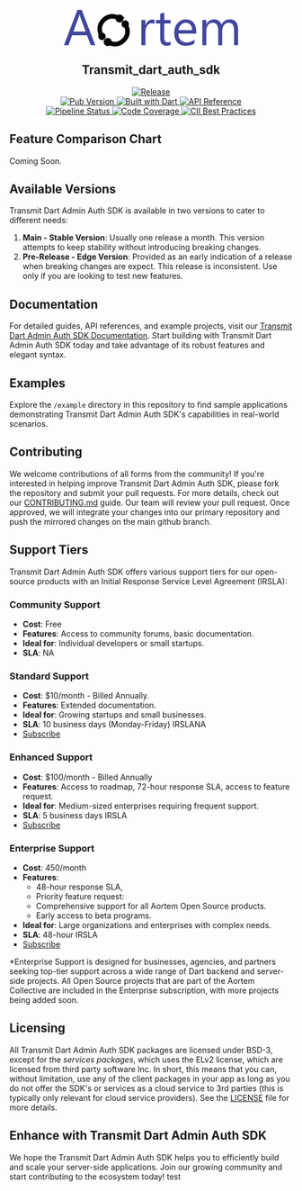 <p align="center">
  <picture>
    <source media="(prefers-color-scheme: dark)" srcset="https://raw.githubusercontent.com/aortem/logos/main/Aortem-logo-small.png" />
    <img align="center" alt="Aortem Logo" src="https://raw.githubusercontent.com/aortem/logos/main/Aortem-logo-small.png" />
  </picture>
</p>

<h2 align="center">Transmit_dart_auth_sdk</h2>

<!-- x-hide-in-docs-end -->
<p align="center" class="github-badges">
  <!-- Release Badge -->
  <a href="https://github.com/aortem/Transmit_dart_auth_sdk/tags">
    <img alt="Release" src="https://img.shields.io/static/v1?label=release&message=v0.0.1-pre+10&color=blue&style=for-the-badge" />
  </a>
  <br/>
  <!-- Dart-Specific Badges -->
  <a href="https://pub.dev/packages/Transmit_dart_auth_sdk">
    <img alt="Pub Version" src="https://img.shields.io/pub/v/Transmit_dart_auth_sdk.svg?style=for-the-badge" />
  </a>
  <a href="https://dart.dev/">
    <img alt="Built with Dart" src="https://img.shields.io/badge/Built%20with-Dart-blue.svg?style=for-the-badge" />
  </a>
 <!-- Transmit Badge -->
   <a href="https://Transmit.google.com/docs/reference/admin/node/Transmit-admin.auth?_gl=1*1ewipg9*_up*MQ..*_ga*NTUxNzc0Mzk3LjE3MzMxMzk3Mjk.*_ga_CW55HF8NVT*MTczMzEzOTcyOS4xLjAuMTczMzEzOTcyOS4wLjAuMA..">
    <img alt="API Reference" src="https://img.shields.io/badge/API-reference-blue.svg?style=for-the-badge" />
  <br/>
<!-- Pipeline Badge -->
<a href="https://github.com/aortem/Transmit_dart_auth_sdk/actions">
  <img alt="Pipeline Status" src="https://img.shields.io/github/actions/workflow/status/aortem/Transmit_dart_auth_sdk/dart-analysis.yml?branch=main&label=pipeline&style=for-the-badge" />
</a>
<!-- Code Coverage Badges -->
  </a>
  <a href="https://codecov.io/gh/open-feature/dart-server-sdk">
    <img alt="Code Coverage" src="https://codecov.io/gh/open-feature/dart-server-sdk/branch/main/graph/badge.svg?token=FZ17BHNSU5" />
<!-- Open Source Badge -->
  </a>
  <a href="https://bestpractices.coreinfrastructure.org/projects/6601">
    <img alt="CII Best Practices" src="https://bestpractices.coreinfrastructure.org/projects/6601/badge?style=for-the-badge" />
  </a>
</p>
<!-- x-hide-in-docs-start -->

## **Feature Comparison Chart**

Coming Soon.
## Available Versions

Transmit Dart Admin Auth SDK is available in two versions to cater to different needs:

1. **Main - Stable Version**: Usually one release a month.  This version attempts to keep stability without introducing breaking changes.
2. **Pre-Release - Edge Version**: Provided as an early indication of a release when breaking changes are expect.  This release is inconsistent. Use only if you are looking to test new features.

## Documentation

For detailed guides, API references, and example projects, visit our [Transmit Dart Admin Auth SDK Documentation](https://aortem.gitbook.io/Transmit-dart-auth-admin-sdk). Start building with  Transmit Dart Admin Auth SDK today and take advantage of its robust features and elegant syntax.

## Examples

Explore the `/example` directory in this repository to find sample applications demonstrating Transmit Dart Admin Auth SDK's capabilities in real-world scenarios.

## Contributing

We welcome contributions of all forms from the community! If you're interested in helping improve  Transmit Dart Admin Auth SDK, please fork the repository and submit your pull requests. For more details, check out our [CONTRIBUTING.md](CONTRIBUTING.md) guide.  Our team will review your pull request. Once approved, we will integrate your changes into our primary repository and push the mirrored changes on the main github branch.

## Support Tiers

Transmit Dart Admin Auth SDK offers various support tiers for our open-source products with an Initial Response Service Level Agreement (IRSLA):

### Community Support
- **Cost**: Free
- **Features**: Access to community forums, basic documentation.
- **Ideal for**: Individual developers or small startups.
- **SLA**: NA

### Standard Support
- **Cost**: $10/month - Billed Annually.
- **Features**: Extended documentation.
- **Ideal for**: Growing startups and small businesses.
- **SLA**: 10 business days (Monday-Friday) IRSLANA
- [Subscribe](https://aortem.io/support/)

### Enhanced Support
- **Cost**: $100/month - Billed Annually
- **Features**: Access to roadmap, 72-hour response SLA, access to feature request.
- **Ideal for**: Medium-sized enterprises requiring frequent support.
- **SLA**: 5 business days IRSLA
- [Subscribe](https://aortem.io/support/)

### Enterprise Support
- **Cost**: 450/month
- **Features**: 
  - 48-hour response SLA, 
  - Priority feature request:
  - Comprehensive support for all Aortem Open Source products.
  - Early access to beta programs.
- **Ideal for**: Large organizations and enterprises with complex needs.
- **SLA**: 48-hour IRSLA
- [Subscribe](https://aortem.io/support/)

*Enterprise Support is designed for businesses, agencies, and partners seeking top-tier support across a wide range of Dart backend and server-side projects.  All Open Source projects that are part of the Aortem Collective are included in the Enterprise subscription, with more projects being added soon.

## Licensing

All  Transmit Dart Admin Auth SDK packages are licensed under BSD-3, except for the *services packages*, which uses the ELv2 license, which are licensed from third party software  Inc. In short, this means that you can, without limitation, use any of the client packages in your app as long as you do not offer the SDK's or services as a cloud service to 3rd parties (this is typically only relevant for cloud service providers).  See the [LICENSE](LICENSE.md) file for more details.


## Enhance with Transmit Dart Admin Auth SDK

We hope the Transmit Dart Admin Auth SDK helps you to efficiently build and scale your server-side applications. Join our growing community and start contributing to the ecosystem today!  test
